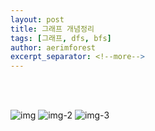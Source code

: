 ```yaml
---
layout: post
title: 그래프 개념정리
tags: [그래프, dfs, bfs]
author: aerimforest
excerpt_separator: <!--more-->
---
```


<br><br>

![img](https://user-images.githubusercontent.com/52696359/104799401-2f3b4080-5812-11eb-9b5f-48b584c21326.png)
![img-2](https://user-images.githubusercontent.com/52696359/104799414-44b06a80-5812-11eb-9cf4-d9d73920211c.png)
![img-3](https://user-images.githubusercontent.com/52696359/104799419-4ed26900-5812-11eb-9257-861720ad0e2e.png)
